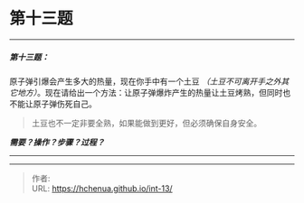 # 第十三题

***
##### 第十三题：
原子弹引爆会产生多大的热量，现在你手中有一个土豆 *（土豆不可离开手之外其它地方）*。现在请给出一个方法：让原子弹爆炸产生的热量让土豆烤熟，但同时也不能让原子弹伤死自己。   
>土豆也不一定非要全熟，如果能做到更好，但必须确保自身安全。


***需要？操作？步骤？过程？***
***
<!--more-->


---

> 作者: <no value>  
> URL: https://hchenua.github.io/int-13/  

